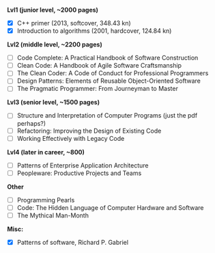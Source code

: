 **Lvl1 (junior level, ~2000 pages)**
- [x]  C++ primer (2013, softcover, 348.43 kn)
- [x]  Introduction to algorithms (2001, hardcover, 124.84 kn)

**Lvl2 (middle level, ~2200 pages)**
- [ ]  Code Complete: A Practical Handbook of Software Construction
- [ ]  Clean Code: A Handbook of Agile Software Craftsmanship
- [ ]  The Clean Coder: A Code of Conduct for Professional Programmers
- [ ]  Design Patterns: Elements of Reusable Object-Oriented Software
- [ ]  The Pragmatic Programmer: From Journeyman to Master

**Lvl3 (senior level, ~1500 pages)**
- [ ]  Structure and Interpretation of Computer Programs (just the pdf perhaps?)
- [ ]  Refactoring: Improving the Design of Existing Code
- [ ]  Working Effectively with Legacy Code

**Lvl4 (later in career, ~800)**
- [ ]  Patterns of Enterprise Application Architecture
- [ ]  Peopleware: Productive Projects and Teams

**Other**
- [ ]  Programming Pearls
- [ ]  Code: The Hidden Language of Computer Hardware and Software
- [ ]  The Mythical Man-Month

**Misc:**
- [x] Patterns of software, Richard P. Gabriel
